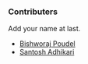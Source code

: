 ### Contributers
Add your name at last.

- [Bishworaj Poudel](https://github.com/bishworajpoudelofficial)
- [Santosh Adhikari](https://github.com/santoshadhikary)
